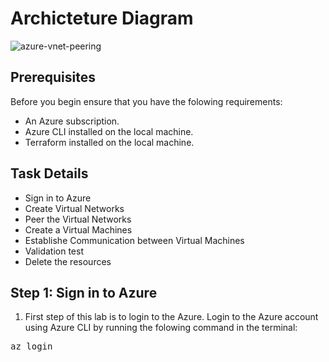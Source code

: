 # Archicteture Diagram

![azure-vnet-peering](https://github.com/alentoholj/Terraform-Azure/assets/82238804/7061d950-8d8e-4c28-b533-20bda8051ecd)

## Prerequisites
Before you begin ensure that you have the folowing requirements:

- An Azure subscription.
- Azure CLI installed on the local machine.
- Terraform installed on the local machine.

## Task Details

- Sign in to Azure
- Create Virtual Networks
- Peer the Virtual Networks
- Create a Virtual Machines
- Establishe Communication between Virtual Machines
- Validation test
- Delete the resources

## Step 1: Sign in to Azure

1. First step of this lab is to login to the Azure. Login to the Azure account using Azure CLI by running the folowing command in the terminal:

<pre>az login</pre>
